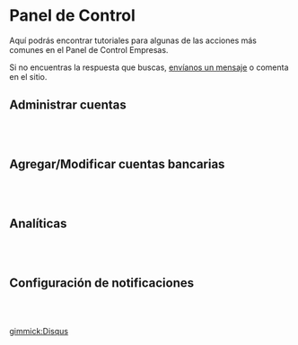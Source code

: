 # Panel de Control

Aquí podrás encontrar tutoriales para algunas de las acciones más comunes en el Panel de Control Empresas. 

Si no encuentras la respuesta que buscas, [envíanos un mensaje](solicitud.md) o comenta en el sitio.

## Administrar cuentas


<br><br>

## Agregar/Modificar cuentas bancarias


<br><br>

## Analíticas


<br><br>

## Configuración de notificaciones


<br><br>

[gimmick:Disqus](dinexinfo)